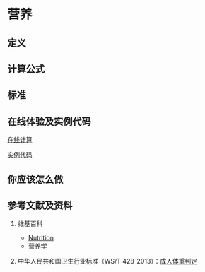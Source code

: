 # 营养

## 定义



## 计算公式

## 标准

## 在线体验及实例代码

[在线计算]()

[实例代码]()

## 你应该怎么做

## 参考文献及资料

1. 维基百科
	- [Nutrition](https://en.wikipedia.org/wiki/Nutrition)
	- [营养学](https://zh.wikipedia.org/wiki/%E8%90%A5%E5%85%BB%E5%AD%A6)

2. 中华人民共和国卫生行业标准（WS/T 428-2013）：[成人体重判定](http://www.moh.gov.cn/ewebeditor/uploadfile/2013/08/20130808135715967.pdf)

